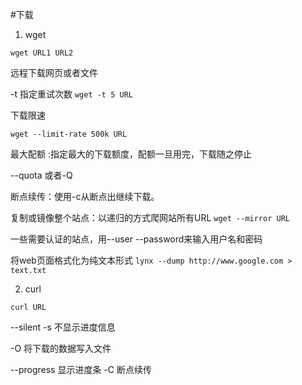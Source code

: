 #下载

1. wget

`wget URL1 URL2`

远程下载网页或者文件

-t 指定重试次数 `wget -t 5 URL`

下载限速

`wget --limit-rate 500k URL`

最大配额 :指定最大的下载额度，配额一旦用完，下载随之停止

--quota 或者-Q

断点续传：使用-c从断点出继续下载。

复制或镜像整个站点：以递归的方式爬网站所有URL
`wget --mirror URL`

一些需要认证的站点，用--user --password来输入用户名和密码

将web页面格式化为纯文本形式
`lynx --dump http://www.google.com > text.txt`

2. curl

`curl URL`

--silent -s 不显示进度信息

-O 将下载的数据写入文件

--progress 显示进度条
-C  断点续传


